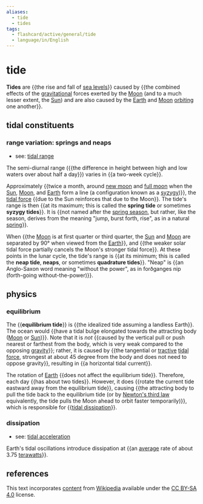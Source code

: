 ```yaml
---
aliases:
  - tide
  - tides
tags:
  - flashcard/active/general/tide
  - language/in/English
---
```


# tide

__Tides__ are {{the rise and fall of [sea levels](sea%20level.md)}} caused by {{the combined effects of the [gravitational](gravity.md) forces exerted by the [Moon](Moon.md) (and to a much lesser extent, the [Sun](Sun.md)) and are also caused by the [Earth](Earth.md) and [Moon](Moon.md) [orbiting](orbit.md) one another}}. <!--SR:!2024-10-12,62,310!2024-11-06,69,270-->

## tidal constituents

### range variation: springs and neaps

- see: [tidal range](tidal%20range.md)

The semi-diurnal range ({{the difference in height between high and low waters over about half a day}}) varies in {{a two-week cycle}}. <!--SR:!2025-03-10,160,310!2024-10-23,70,310-->

Approximately {{twice a month, around [new moon](new%20moon.md) and [full moon](full%20moon.md) when the [Sun](Sun.md), [Moon](Moon.md), and [Earth](Earth.md) form a line (a configuration known as a [syzygy](syzygy%20(astronomy.md).md))}}, the [tidal force](tidal%20force.md) {{due to the Sun reinforces that due to the Moon}}. The tide's range is then {{at its maximum; this is called the __spring tide__ or sometimes __syzygy tides__}}. It is {{not named after the [spring season](spring%20(season).md), but rather, like the season, derives from the meaning "jump, burst forth, rise", as in a natural [spring](spring%20(hydrology).md)}}. <!--SR:!2025-04-01,184,310!2025-05-16,226,330!2025-01-01,116,290!2025-03-23,166,310-->

When {{the [Moon](Moon.md) is at first quarter or third quarter, the [Sun](Sun.md) and [Moon](Moon.md) are separated by 90° when viewed from the [Earth](Earth.md)}}, and {{the weaker solar tidal force partially cancels the Moon's stronger tidal force}}. At these points in the lunar cycle, the tide's range is {{at its minimum; this is called the __neap tide__, __neaps__, or sometimes __quadrature tides__}}. "Neap" is {{an Anglo-Saxon word meaning "without the power", as in forðganges nip (forth-going without-the-power)}}. <!--SR:!2025-03-20,168,310!2025-05-05,218,330!2025-01-09,121,290!2024-11-06,66,270-->

## physics

### equilibrium

The {{__equilibrium tide__}} is {{the idealized tide assuming a landless Earth}}. The ocean would {{have a tidal bulge elongated towards the attracting body ([Moon](Moon.md) or [Sun](Sun.md))}}. Note that it is _not_ {{caused by the vertical pull or push nearest or farthest from the body, which is very weak compared to the opposing [gravity](gravity.md)}}; rather, it is caused by {{the tangential or [tractive](traction%20(mechanics).md) [tidal force](tidal%20force.md), strongest at about 45 degree from the body and does not need to oppose gravity}}, resulting in {{a horizontal tidal current}}. <!--SR:!2024-10-22,69,310!2025-02-10,148,310!2025-02-09,135,290!2025-04-30,214,330!2025-06-05,240,330!2024-10-16,65,310-->

The rotation of [Earth](Earth.md) {{does not affect the equilibrium tide}}. Therefore, each day {{has about two tides}}. However, it does {{rotate the current tide eastward away from the equilibrium tide}}, causing {{the attracting body to pull the tide back to the equilibrium tide (or by [Newton's third law](Newton's%20laws%20of%20motion.md#third%20law) equivalently, the tide pulls the Moon ahead to orbit faster temporarily)}}, which is responsible for {{[tidal dissipation](#dissipation)}}. <!--SR:!2025-03-29,184,310!2024-10-17,66,310!2025-01-17,132,310!2025-03-12,171,310!2025-04-09,195,310-->

### dissipation

- see: [tidal acceleration](tidal%20acceleration.md)

Earth's tidal oscillations introduce dissipation at {{an [average](average.md) rate of about 3.75 [terawatts](watt.md#terawatt)}}. <!--SR:!2024-11-27,80,250-->

## references

This text incorporates [content](https://en.wikipedia.org/wiki/tide) from [Wikipedia](Wikipedia.md) available under the [CC BY-SA 4.0](https://creativecommons.org/licenses/by-sa/4.0/) license.

